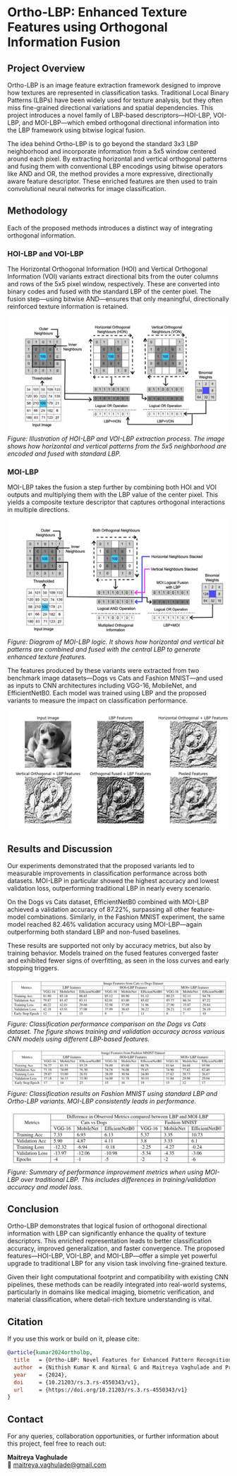 # Ortho-LBP: Enhanced Texture Features using Orthogonal Information Fusion

## Project Overview

Ortho-LBP is an image feature extraction framework designed to improve how textures are represented in classification tasks. Traditional Local Binary Patterns (LBPs) have been widely used for texture analysis, but they often miss fine-grained directional variations and spatial dependencies. This project introduces a novel family of LBP-based descriptors—HOI-LBP, VOI-LBP, and MOI-LBP—which embed orthogonal directional information into the LBP framework using bitwise logical fusion.

The idea behind Ortho-LBP is to go beyond the standard 3x3 LBP neighborhood and incorporate information from a 5x5 window centered around each pixel. By extracting horizontal and vertical orthogonal patterns and fusing them with conventional LBP encodings using bitwise operators like AND and OR, the method provides a more expressive, directionally aware feature descriptor. These enriched features are then used to train convolutional neural networks for image classification.

## Methodology

Each of the proposed methods introduces a distinct way of integrating orthogonal information.

### HOI-LBP and VOI-LBP

The Horizontal Orthogonal Information (HOI) and Vertical Orthogonal Information (VOI) variants extract directional bits from the outer columns and rows of the 5x5 pixel window, respectively. These are converted into binary codes and fused with the standard LBP of the center pixel. The fusion step—using bitwise AND—ensures that only meaningful, directionally reinforced texture information is retained.

![System Architecture](images/hoi_voi_image.png)  
*Figure: Illustration of HOI-LBP and VOI-LBP extraction process. The image shows how horizontal and vertical patterns from the 5x5 neighborhood are encoded and fused with standard LBP.*

### MOI-LBP

MOI-LBP takes the fusion a step further by combining both HOI and VOI outputs and multiplying them with the LBP value of the center pixel. This yields a composite texture descriptor that captures orthogonal interactions in multiple directions.

![System Architecture](images/moi_lbp_image.png)  
*Figure: Diagram of MOI-LBP logic. It shows how horizontal and vertical bit patterns are combined and fused with the central LBP to generate enhanced texture features.*

The features produced by these variants were extracted from two benchmark image datasets—Dogs vs Cats and Fashion MNIST—and used as inputs to CNN architectures including VGG-16, MobileNet, and EfficientNetB0. Each model was trained using LBP and the proposed variants to measure the impact on classification performance.

![System Architecture](images/result.png) 

## Results and Discussion

Our experiments demonstrated that the proposed variants led to measurable improvements in classification performance across both datasets. MOI-LBP in particular showed the highest accuracy and lowest validation loss, outperforming traditional LBP in nearly every scenario.

On the Dogs vs Cats dataset, EfficientNetB0 combined with MOI-LBP achieved a validation accuracy of 87.22%, surpassing all other feature-model combinations. Similarly, in the Fashion MNIST experiment, the same model reached 82.46% validation accuracy using MOI-LBP—again outperforming both standard LBP and non-fused baselines.

These results are supported not only by accuracy metrics, but also by training behavior. Models trained on the fused features converged faster and exhibited fewer signs of overfitting, as seen in the loss curves and early stopping triggers.

![System Architecture](images/catsvsdogs_image.png)    
*Figure: Classification performance comparison on the Dogs vs Cats dataset. The figure shows training and validation accuracy across various CNN models using different LBP-based features.*

![System Architecture](images/fashion.png)   
*Figure: Classification results on Fashion MNIST using standard LBP and Ortho-LBP variants. MOI-LBP consistently leads in performance.*

![System Architecture](images/diff_result.png)   
*Figure: Summary of performance improvement metrics when using MOI-LBP over traditional LBP. This includes differences in training/validation accuracy and model loss.*

## Conclusion

Ortho-LBP demonstrates that logical fusion of orthogonal directional information with LBP can significantly enhance the quality of texture descriptors. This enriched representation leads to better classification accuracy, improved generalization, and faster convergence. The proposed features—HOI-LBP, VOI-LBP, and MOI-LBP—offer a simple yet powerful upgrade to traditional LBP for any vision task involving fine-grained texture.

Given their light computational footprint and compatibility with existing CNN pipelines, these methods can be readily integrated into real-world systems, particularly in domains like medical imaging, biometric verification, and material classification, where detail-rich texture understanding is vital.

## Citation

If you use this work or build on it, please cite:

```bibtex
@article{kumar2024ortholbp,
  title   = {Ortho-LBP: Novel Features for Enhanced Pattern Recognition through Bitwise Logical Fusion of Bidirectional Orthogonal Information with LBP},
  author  = {Nithish Kumar K and Nirmal G and Maitreya Vaghulade and Pranav Pateriya and Shairal Verma and Priyanka Rathee},
  year    = {2024},
  doi     = {10.21203/rs.3.rs-4550343/v1},
  url     = {https://doi.org/10.21203/rs.3.rs-4550343/v1}
}
```

## Contact

For any queries, collaboration opportunities, or further information about this project, feel free to reach out:

**Maitreya Vaghulade**  
📧 [maitreya.vaghulade@gmail.com](mailto:maitreya.vaghulade@gmail.com)  
